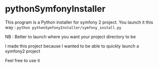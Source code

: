 pythonSymfonyInstaller
======================

This program is a Python installer for symfony 2 project.
You launch it this way :
`python pythonSymfonyInstaller/symfony_install.py`

NB : Better to launch where you want your project directory to be

I made this project because I wanted to be able to quickly launch a symfony2 project

Feel free to use it
